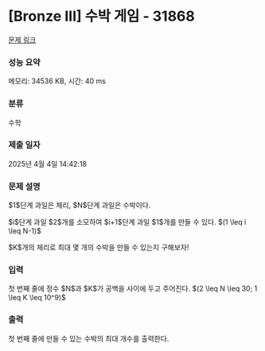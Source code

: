 # [Bronze III] 수박 게임 - 31868 

[문제 링크](https://www.acmicpc.net/problem/31868) 

### 성능 요약

메모리: 34536 KB, 시간: 40 ms

### 분류

수학

### 제출 일자

2025년 4월 4일 14:42:18

### 문제 설명

<p>$1$단계 과일은 체리, $N$단계 과일은 수박이다.</p>

<p>$i$단계 과일 $2$개를 소모하여 $i+1$단계 과일 $1$개를 만들 수 있다. $(1 \leq i \leq N-1)$</p>

<p>$K$개의 체리로 최대 몇 개의 수박을 만들 수 있는지 구해보자!</p>

### 입력 

 <p>첫 번째 줄에 정수 $N$과 $K$가 공백을 사이에 두고 주어진다. $(2 \leq N \leq 30; 1 \leq K \leq 10^9)$</p>

### 출력 

 <p>첫 번째 줄에 만들 수 있는 수박의 최대 개수를 출력한다.</p>

